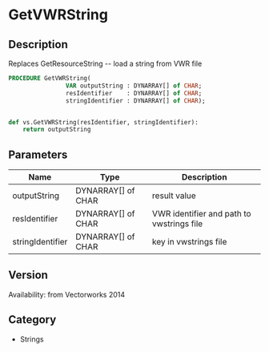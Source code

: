 # GetVWRString

## Description
Replaces GetResourceString -- load a string from VWR file

```pascal
PROCEDURE GetVWRString(
				VAR outputString : DYNARRAY[] of CHAR;
				resIdentifier    : DYNARRAY[] of CHAR;
				stringIdentifier : DYNARRAY[] of CHAR);
```

```python

def vs.GetVWRString(resIdentifier, stringIdentifier):
    return outputString
```

## Parameters
|Name|Type|Description|
|---|---|---|
|outputString|DYNARRAY[] of CHAR|result value|
|resIdentifier|DYNARRAY[] of CHAR|VWR identifier and path to vwstrings file|
|stringIdentifier|DYNARRAY[] of CHAR|key in vwstrings file|

## Version
Availability: from Vectorworks 2014
## Category
* Strings

